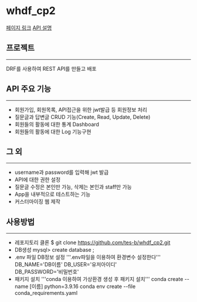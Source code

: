 # whdf_cp2

[페이지 링크](http://3.38.47.74/)
[API 설명](http://3.38.47.74/swagger)

## 프로젝트 
-------------
DRF를 사용하여 REST API를 만들고 배포

## API 주요 기능
-------------
* 회원가입, 회원목록, API접근을 위한 jwt발급 등 회원정보 처리
* 질문글과 답변글 CRUD 기능(Create, Read, Update, Delete)
* 회원들의 활동에 대한 통계 Dashboard
* 회원들의 활동에 대한 Log 기능구현

## 그 외
-------------
* username과 password를 입력해 jwt 발급
* API에 대한 권한 설정
* 질문글 수정은 본인만 가능, 삭제는 본인과 staff만 가능
* App을 내부적으로 테스트하는 기능
* 커스터마이징 웹 제작

## 사용방법
-------------
* 레포지토리 클론
  $ git clone https://github.com/tes-b/whdf_cp2.git
* DB생성
  mysql> create database <db name> ;
* .env 파일 DB정보 설정
  '''.env파일을 이용하여 환경변수 설정한다'''
  DB_NAME='DB이름'
  DB_USER='유저아이디'        
  DB_PASSWORD='비밀번호'
* 패키지 설치
  '''conda 이용하여 가상환경 생성 후 패키지 설치'''
  conda create --name [이름] python=3.9.16
  conda env create --file conda_requirements.yaml
